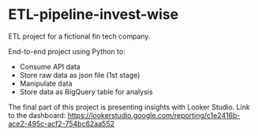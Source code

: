 # ETL-pipeline-invest-wise
ETL project for a fictional fin tech company.

End-to-end project using Python to:

* Consume API data
* Store raw data as json file (1st stage)
* Manipulate data
* Store data as BigQuery table for analysis

The final part of this project is presenting insights with Looker Studio.
Link to the dashboard: https://lookerstudio.google.com/reporting/c1e2416b-ace2-495c-acf2-754bc62aa552